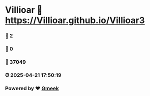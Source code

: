 # Villioar :link: https://Villioar.github.io/Villioar3 
### :page_facing_up: [2](https://Villioar.github.io/Villioar3/tag.html) 
### :speech_balloon: 0 
### :hibiscus: 37049 
### :alarm_clock: 2025-04-21 17:50:19 
### Powered by :heart: [Gmeek](https://github.com/Meekdai/Gmeek)
